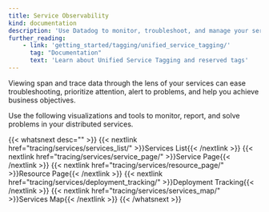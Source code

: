 ```yaml
---
title: Service Observability
kind: documentation
description: 'Use Datadog to monitor, troubleshoot, and manage your services'
further_reading:
    - link: 'getting_started/tagging/unified_service_tagging/'
      tag: "Documentation"
      text: 'Learn about Unified Service Tagging and reserved tags'
---
```


Viewing span and trace data through the lens of your services can ease troubleshooting, prioritize attention, alert to problems, and help you achieve business objectives. 

Use the following visualizations and tools to monitor, report, and solve problems in your distributed services.

{{< whatsnext desc="" >}}
    {{< nextlink href="tracing/services/services_list/" >}}Services List{{< /nextlink >}}
    {{< nextlink href="tracing/services/service_page/" >}}Service Page{{< /nextlink >}}
    {{< nextlink href="tracing/services/resource_page/" >}}Resource Page{{< /nextlink >}}
    {{< nextlink href="tracing/services/deployment_tracking/" >}}Deployment Tracking{{< /nextlink >}}
    {{< nextlink href="tracing/services/services_map/" >}}Services Map{{< /nextlink >}}
{{< /whatsnext >}}